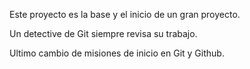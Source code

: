 Este proyecto es la base y el inicio de un gran proyecto.

Un detective de Git siempre revisa su trabajo.

Ultimo cambio de misiones de inicio en Git y Github.
